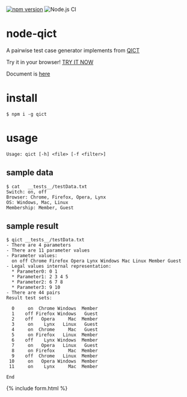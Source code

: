 [![npm version](https://badge.fury.io/js/qict.svg)](https://badge.fury.io/js/qict) ![Node.js CI](https://github.com/freddiefujiwara/node-qict/workflows/Node.js%20CI/badge.svg)
# node-qict
A pairwise test case generator implements from [QICT](https://github.com/sylvainhalle/QICT)

Try it in your browser! [TRY IT NOW](https://freddiefujiwara.github.io/node-qict/#input)

Document is [here](https://github.com/freddiefujiwara/node-qict/blob/master/DOCS.md)

# install
``` shell
$ npm i -g qict
```

# usage
```shell
Usage: qict [-h] <file> [-f <filter>]
```

## sample data
```shell
$ cat   __tests__/testData.txt
Switch: on, off
Browser: Chrome, Firefox, Opera, Lynx
OS: Windows, Mac, Linux
Membership: Member, Guest
```
## sample result
```shell
$ qict __tests__/testData.txt
- There are 4 parameters
- There are 11 parameter values
- Parameter values:
  on off Chrome Firefox Opera Lynx Windows Mac Linux Member Guest
- Legal values internal representation:
  * Parameter0: 0 1
  * Parameter1: 2 3 4 5
  * Parameter2: 6 7 8
  * Parameter3: 9 10
- There are 44 pairs
Result test sets:

  0     on  Chrome Windows  Member
  1    off Firefox Windows   Guest
  2    off   Opera     Mac  Member
  3     on    Lynx   Linux   Guest
  4     on  Chrome     Mac   Guest
  5     on Firefox   Linux  Member
  6    off    Lynx Windows  Member
  7     on   Opera   Linux   Guest
  8     on Firefox     Mac  Member
  9    off  Chrome   Linux  Member
 10     on   Opera Windows  Member
 11     on    Lynx     Mac  Member

End
```

{% include form.html %}
